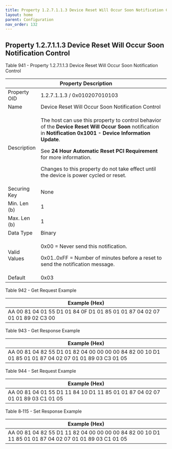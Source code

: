 ```yaml
---
title: Property 1.2.7.1.1.3 Device Reset Will Occur Soon Notification Control
layout: home
parent: Configuration
nav_order: 132
---
```


## Property 1.2.7.1.1.3 Device Reset Will Occur Soon Notification Control

Table 941 - Property 1.2.7.1.1.3 Device Reset Will Occur Soon
Notification Control

<table>
<colgroup>
<col style="width: 14%" />
<col style="width: 85%" />
</colgroup>
<thead>
<tr>
<th colspan="2">Property Description</th>
</tr>
</thead>
<tbody>
<tr>
<td>Property OID</td>
<td>1.2.7.1.1.3 / 0x010207010103</td>
</tr>
<tr>
<td>Name</td>
<td>Device Reset Will Occur Soon Notification Control</td>
</tr>
<tr>
<td>Description</td>
<td><p>The host can use this property to control behavior of the
<strong>Device Reset Will Occur Soon</strong> notification in
<strong>Notification 0x1001 - Device Information Update</strong>.</p>
<p>See <strong>24 Hour Automatic Reset PCI Requirement</strong> for more
information.</p>
<p>Changes to this property do not take effect until the device is power
cycled or reset.</p></td>
</tr>
<tr>
<td>Securing Key</td>
<td>None</td>
</tr>
<tr>
<td>Min. Len (b)</td>
<td>1</td>
</tr>
<tr>
<td>Max. Len (b)</td>
<td>1</td>
</tr>
<tr>
<td>Data Type</td>
<td>Binary</td>
</tr>
<tr>
<td>Valid Values</td>
<td><p>0x00 = Never send this notification.</p>
<p>0x01..0xFF = Number of minutes before a reset to send the
notification message.</p></td>
</tr>
<tr>
<td>Default</td>
<td>0x03</td>
</tr>
</tbody>
</table>

Table 942 - Get Request Example

| Example (Hex) |
|----|
| AA 00 81 04 01 55 D1 01 84 0F D1 01 85 01 01 87 04 02 07 01 01 89 02 C3 00 |

Table 943 - Get Response Example

| Example (Hex) |
|----|
| AA 00 81 04 82 55 D1 01 82 04 00 00 00 00 84 82 00 10 D1 01 85 01 01 87 04 02 07 01 01 89 03 C3 01 05 |

Table 944 - Set Request Example

| Example (Hex) |
|----|
| AA 00 81 04 01 55 D1 11 84 10 D1 11 85 01 01 87 04 02 07 01 01 89 03 C1 01 05 |

Table 8‑115 - Set Response Example

| Example (Hex) |
|----|
| AA 00 81 04 82 55 D1 11 82 04 00 00 00 00 84 82 00 10 D1 11 85 01 01 87 04 02 07 01 01 89 03 C1 01 05 |

##